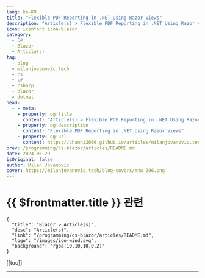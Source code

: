 ```yaml
---
lang: ko-KR
title: "Flexible PDF Reporting in .NET Using Razor Views"
description: "Article(s) > Flexible PDF Reporting in .NET Using Razor Views"
icon: iconfont icon-blazor
category: 
  - C#
  - Blazor
  - Article(s)
tag: 
  - blog
  - milanjovanovic.tech
  - cs
  - c#
  - csharp
  - blazor
  - dotnet
head:
  - - meta:
    - property: og:title
      content: "Article(s) > Flexible PDF Reporting in .NET Using Razor Views"
    - property: og:description
      content: "Flexible PDF Reporting in .NET Using Razor Views"
    - property: og:url
      content: https://chanhi2000.github.io/articles/milanjovanovic.tech/flexible-pdf-reporting-in-net-using-razor-views.html
prev: /programming/cs-blazor/articles/README.md
date: 2024-06-29
isOriginal: false
author: Milan Jovanović
cover: https://milanjovanovic.tech/blog-covers/mnw_096.png
---
```


# {{ $frontmatter.title }} 관련

```component VPCard
{
  "title": "Blazor > Article(s)",
  "desc": "Article(s)",
  "link": "/programming/cs-blazor/articles/README.md",
  "logo": "/images/ico-wind.svg",
  "background": "rgba(10,10,10,0.2)"
}
```

[[toc]]

---

<SiteInfo
  name="Flexible PDF Reporting in .NET Using Razor Views"
  desc="In this article, we'll explore the power of using Razor views for flexible PDF reporting in .NET. We'll see how to create report templates with Razor views, convert them to HTML, and then transform that HTML into beautifully formatted PDF documents."
  url="https://milanjovanovic.tech/blog/flexible-pdf-reporting-in-net-using-razor-views/"
  logo="https://milanjovanovic.tech/profile_favicon.png"
  preview="https://milanjovanovic.tech/blog-covers/mnw_096.png"/>

<!-- TODO: 작성 -->

<!-- 
I'll never forget when I was working on a project that required generating weekly sales reports for a client.
The initial solution involved a clunky process of exporting data, manipulating it in spreadsheets, and manually creating PDFs.
It was tedious, error-prone, and it sucked up way too much of my time.
I knew there had to be a better way.

That's when I discovered the power of combining Razor views with HTML-to-PDF conversion.
You have more control over formatting the document.
You can use modern CSS to style the HTML markup, which will be applied when exporting to a PDF document.
It's also simple to implement in ASP.NET Core.

Here's what we'll cover:

- Understanding Razor views
<li>Converting Razor views to HTML
<li>HTML to PDF conversion in .NET
<li>Putting it all together with Minimal APIs

Let's dive in!

---

## razor-views"><a href="#razor-views">Razor Views

Razor <a href="https://learn.microsoft.com/en-us/aspnet/core/mvc/views">views</a>
are an HTML template with embedded <a href="https://learn.microsoft.com/en-us/aspnet/core/mvc/views/razor">Razor</a> markup.
Razor allows you to write and execute .NET code inside a web page.
Views have a special `.cshtml` file extension.
They're commonly used in <a href="https://learn.microsoft.com/en-us/aspnet/core/mvc/overview">ASP.NET Core MVC</a>,
<a href="https://learn.microsoft.com/en-us/aspnet/core/razor-pages">Razor Pages</a>,
and <a href="https://learn.microsoft.com/en-us/aspnet/core/blazor">Blazor</a>.

However, you can define Razor views in a class library or ASP.NET Core Web API project.

You can use the `Model` object to pass in data to a Razor view.
Inside the `.cshtml` file, you'll specify the model type with the `@model` keyword.
In the example below, I'm specifying that the `Invoice` class is the model for this view.
You can access the model instance with the `Model` property in the view.

This is the `InvoiceReport.cshtml` view we'll use to generate a PDF invoice.

You can write CSS in the Razor view inline or reference a stylesheet.
I'm using the <a href="https://tailwindcss.com/">Tailwind CSS</a> utility framework, which uses inline CSS.
I usually delegate this to a front-end engineer on my team so they can stylize the report as needed.

```cs
@using System.Globalization
@using HtmlToPdf.Contracts

<span class="code-line highlight-line">@model HtmlToPdf.Contracts.Invoice

@{
    IFormatProvider cultureInfo = CultureInfo.CreateSpecificCulture("en-US");
    var subtotal = Model.LineItems.Sum(li => li.Price * li.Quantity).ToString("C", cultureInfo);
    var total = Model.LineItems.Sum(li => li.Price * li.Quantity).ToString("C", cultureInfo);
}

<script src="https://cdn.tailwindcss.com"></script>

<div class="min-w-7xl flex flex-col bg-gray-200 space-y-4 p-10">
    <h1 class="text-2xl font-semibold">Invoice #@Model.Number</h1>

    Issued date: @Model.IssuedDate.ToString("dd/MM/yyyy")

    Due date: @Model.DueDate.ToString("dd/MM/yyyy")


    <div class="flex justify-between space-x-4">
        <div class="bg-gray-100 rounded-lg flex flex-col space-y-1 p-4 w-1/2">
            <p class="font-medium">Seller:

            @Model.SellerAddress.CompanyName

            @Model.SellerAddress.Street

            @Model.SellerAddress.City

            @Model.SellerAddress.State

            @Model.SellerAddress.Email

        </div>
        <div class="bg-gray-100 rounded-lg flex flex-col space-y-1 p-4 w-1/2">
            <p class="font-medium">Bill to:

            @Model.CustomerAddress.CompanyName

            @Model.CustomerAddress.Street

            @Model.CustomerAddress.City

            @Model.CustomerAddress.State

            @Model.CustomerAddress.Email

        </div>
    </div>

    <div class="flex flex-col bg-white rounded-lg p-4 space-y-2">
        <h2 class="text-xl font-medium">Items:</h2>
        <div class="">
            <div class="flex space-x-4 font-medium">
                <p class="w-10">#

                <p class="w-52">Name

                <p class="w-20">Price

                <p class="w-20">Quantity

            </div>

            @foreach ((int index, LineItem item) in Model.LineItems.Select((li, i) => (i + 1, li)))
            {
                <div class="flex space-x-4">
                    <p class="w-10">@index

                    <p class="w-52">@item.Name

                    <p class="w-20">@item.Price.ToString("C", cultureInfo)

                    <p class="w-20">@item.Quantity.ToString("N2")

                </div>
            }
        </div>
    </div>

    <div class="flex flex-col items-end bg-gray-50 space-y-2 p-4 rounded-lg">
        Subtotal: @subtotal

        Total: <span class="font-semibold">@total

    </div>
</div>

```

---

## converting-razor-views-to-html"><a href="#converting-razor-views-to-html">Converting Razor Views to HTML

The next thing we'll need is a way to convert the Razor view into HTML.
We can do this with the <a href="https://github.com/soundaranbu/Razor.Templating.Core">`Razor.Templating.Core`</a> library.
It provides a simple API to render a `.cshtml` file into a `string`.

```pwsh
Install-Package Razor.Templating.Core

```

You can use the `RazorTemplateEngine` static class to call the `RenderAsync` method.
It accepts the path to the Razor view and the model instance that will be passed to the view.

Here's what that will look like:

```cs
Invoice invoice = invoiceFactory.Create();

string html = await RazorTemplateEngine.RenderAsync(
    "Views/InvoiceReport.cshtml",
    invoice);

```

Alternatively, you can use the `IRazorTemplateEngine` instead of the static class.
In that case, you must call `AddRazorTemplating` to register the required services with DI.
This is also required if you want to use dependency injection inside the Razor views with `@inject`.
It's recommended that you call `AddRazorTemplating` after registering all dependencies.

```cs
services.AddRazorTemplating();

```

---

## html-to-pdf-conversion"><a href="#html-to-pdf-conversion">HTML to PDF conversion

Now that we've converted our Razor view into HTML, we can use it to generate a PDF report.
Many libraries offer this functionality.
The library I've used most often is <a href="https://ironpdf.com/">IronPDF</a>.
It's a paid library (and well worth it), but I know developers also want free options, so I'll list some alternatives at the end.

We can use IronPDF's `ChromePdfRenderer`, which uses an embedded Chrome browser.
The renderer exposes the `RenderHtmlAsPdf` method, which generates a `PdfDocument`.
Once you have the document, you can store it on the file system or export it as binary data.

```cs
var renderer = new ChromePdfRenderer();

using var pdfDocument = renderer.RenderHtmlAsPdf(html);

pdfDocument.SaveAs($"invoice-{invoice.Number}.pdf");

```

If you're looking for free options, check out <a href="https://github.com/hardkoded/puppeteer-sharp">Puppeteer Sharp</a>.
It's a .NET port of the <a href="https://github.com/puppeteer/puppeteer">Puppeteer</a> library, which allows you to run a headless Chrome browser.

Another (conditionally) free option to consider is <a href="https://www.nuget.org/packages/NReco.PdfGenerator/">NReco.PdfGenerator</a>.
However, it's only free for single-server deployments.

---

## putting-it-all-together"><a href="#putting-it-all-together">Putting It All Together

Let's use everything we discussed to create a Minimal API endpoint to generate an invoice PDF report and return it as a file response.
Here's the code snippet:

```cs
app.MapGet("invoice-report", async (InvoiceFactory invoiceFactory) =>
{
    Invoice invoice = invoiceFactory.Create();

    var html = await RazorTemplateEngine.RenderAsync(
        "Views/InvoiceReport.cshtml",
        invoice);

    var renderer = new ChromePdfRenderer();

    using var pdfDocument = renderer.RenderHtmlAsPdf(html);

    return Results.File(
        pdfDocument.BinaryData,
        "application/pdf",
        $"invoice-{invoice.Number}.pdf");
});

```

This is what the generated PDF report looks like:

<span style="box-sizing:border-box;display:inline-block;overflow:hidden;width:initial;height:initial;background:none;opacity:1;border:0;margin:0;padding:0;position:relative;max-width:100%"><span style="box-sizing:border-box;display:block;width:initial;height:initial;background:none;opacity:1;border:0;margin:0;padding:0;max-width:100%"><img style="display:block;max-width:100%;width:initial;height:initial;background:none;opacity:1;border:0;margin:0;padding:0" alt="" aria-hidden="true" src="data:image/svg+xml,%3csvg%20xmlns=%27http://www.w3.org/2000/svg%27%20version=%271.1%27%20width=%271273%27%20height=%271937%27/%3e"><img alt="Invoice report." src="data:image/gif;base64,R0lGODlhAQABAIAAAAAAAP///yH5BAEAAAAALAAAAAABAAEAAAIBRAA7" decoding="async" data-nimg="intrinsic" style="position:absolute;top:0;left:0;bottom:0;right:0;box-sizing:border-box;padding:0;border:none;margin:auto;display:block;width:0;height:0;min-width:100%;max-width:100%;min-height:100%;max-height:100%"><noscript><img alt="Invoice report." srcSet="/blogs/mnw_096/invoice.png?imwidth=1920 1x, /blogs/mnw_096/invoice.png?imwidth=3840 2x" src="/blogs/mnw_096/invoice.png?imwidth=3840" decoding="async" data-nimg="intrinsic" style="position:absolute;top:0;left:0;bottom:0;right:0;box-sizing:border-box;padding:0;border:none;margin:auto;display:block;width:0;height:0;min-width:100%;max-width:100%;min-height:100%;max-height:100%" loading="lazy"/></noscript>
You can grab the source code for this sample <a href="https://github.com/m-jovanovic/razor-view-html-to-pdf">here</a>.
Feel free to try out a different library for HTML to PDF conversion.

---

## summary"><a href="#summary">Summary

In this article, we've explored the power of using Razor views for flexible PDF reporting in .NET.
We've seen how to create report templates with Razor views, convert them to HTML, and then transform that HTML into beautifully formatted PDF documents.

Whether you need to generate invoices, sales reports, or any other kind of structured document, this approach offers a simple and customizable solution.

Here's what you can explore next:

- <a href="https://youtu.be/XYdcdVWsWos">PDF Reporting in .NET Using IronPDF and Razor Views</a>
<li><a href="how-to-easily-create-pdf-documents-in-aspnetcore">Creating PDF Reports With QuestPDF</a>

That's all for this week. Stay awesome!

-->

